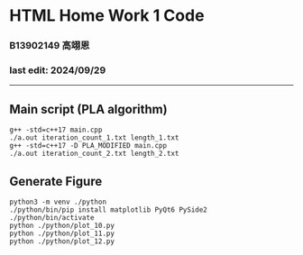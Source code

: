 # HTML Home Work 1 Code
### B13902149 高翊恩
### last edit: 2024/09/29
---

## Main script (PLA algorithm)
```
g++ -std=c++17 main.cpp
./a.out iteration_count_1.txt length_1.txt
g++ -std=c++17 -D PLA_MODIFIED main.cpp
./a.out iteration_count_2.txt length_2.txt
```

## Generate Figure
```
python3 -m venv ./python
./python/bin/pip install matplotlib PyQt6 PySide2
./python/bin/activate
python ./python/plot_10.py
python ./python/plot_11.py
python ./python/plot_12.py
```
